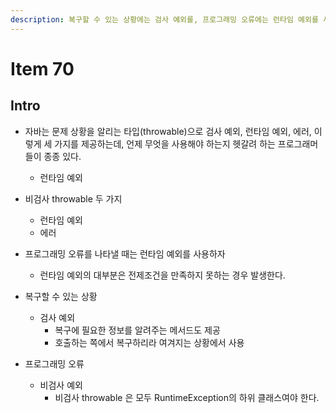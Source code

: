 ```yaml
---
description: 복구할 수 있는 상황에는 검사 예외를, 프로그래밍 오류에는 런타임 예외를 사용하라
---
```


# Item 70

## Intro

- 자바는 문제 상황을 알리는 타입(throwable)으로 검사 예외, 런타임 예외, 에러, 이렇게 세 가지를 제공하는데, 언제 무엇을 사용해야 하는지 헷갈려 하는 프로그래머들이 종종 있다.

	- 런타임 예외
- 비검사 throwable 두 가지
	- 런타임 예외
	- 에러

- 프로그래밍 오류를 나타낼 때는 런타임 예외를 사용하자
	- 런타임 예외의 대부분은 전제조건을 만족하지 못하는 경우 발생한다.

- 복구할 수 있는 상황
	- 검사 예외
		- 복구에 필요한 정보를 알려주는 메서드도 제공
		- 호출하는 쪽에서 복구하리라 여겨지는 상황에서 사용

- 프로그래밍 오류
	- 비검사 예외
		- 비검사 throwable 은 모두 RuntimeException의 하위 클래스여야 한다.
